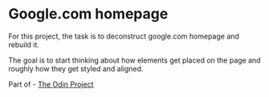 # Google.com homepage

For this project, the task is to deconstruct google.com homepage and rebuild it.

The goal is to start thinking about how elements get placed on the page and roughly how they get styled and aligned.

Part of - [The Odin Project](https://www.theodinproject.com/courses/web-development-101/lessons/html-css)